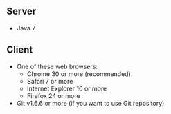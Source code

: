 Server
------

* Java 7

Client
------

* One of these web browsers:
    * Chrome 30 or more (recommended)
    * Safari 7 or more
    * Internet Explorer 10 or more
    * Firefox 24 or more
* Git v1.6.6 or more (if you want to use Git repository)
